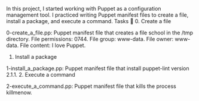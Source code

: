 In this project, I started working with Puppet as a configuration management tool. I practiced writing Puppet manifest files to create a file, install a package, and execute a command.
Tasks 📃
0. Create a file

0-create_a_file.pp: Puppet manifest file that creates a file school  in the /tmp directory.
File permissions: 0744.
File group: www-data.
File owner: www-data.
File content: I love Puppet.
1. Install a package

1-install_a_package.pp: Puppet manifest file that install puppet-lint version 2.1.1.
2. Execute a command

2-execute_a_command.pp: Puppet manifest file that kills the process killmenow.
